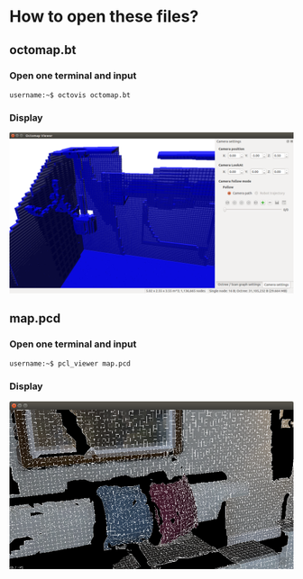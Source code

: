# How to open these files?
## octomap.bt
### Open one terminal and input
```
username:~$ octovis octomap.bt
```
### Display
![Screenshot%20from%202020-06-07%2022-50-51.png](https://github.com/HugoNip/RGBDDenseReconstruction/blob/master/results/Screenshot%20from%202020-06-07%2022-50-51.png)

## map.pcd
### Open one terminal and input
```
username:~$ pcl_viewer map.pcd
```
### Display
![Screenshot%20from%202020-06-07%2021-23-52.png](https://github.com/HugoNip/RGBDDenseReconstruction/blob/master/results/Screenshot%20from%202020-06-07%2021-23-52.png)
